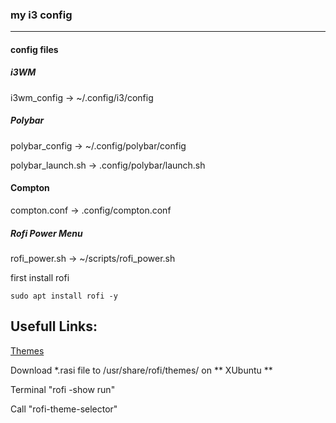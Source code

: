 ### my i3 config
---
#### config files

##### i3WM
i3wm_config -> ~/.config/i3/config

##### Polybar
polybar_config -> ~/.config/polybar/config

polybar_launch.sh -> .config/polybar/launch.sh

#### Compton
compton.conf -> .config/compton.conf

##### Rofi Power Menu
rofi_power.sh -> ~/scripts/rofi_power.sh

first install rofi

`sudo apt install rofi -y`

Usefull Links:
---

[Themes](https://github.com/davatorium/rofi-themes)

Download *.rasi file to /usr/share/rofi/themes/ on ** XUbuntu **

Terminal "rofi -show run"

Call "rofi-theme-selector"